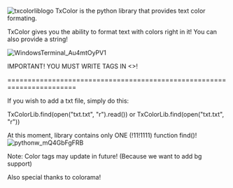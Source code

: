 ![txcolorliblogo](https://user-images.githubusercontent.com/109822062/187177997-251e454b-9f1e-4112-9d8f-1a9ec1d1039e.png)
TxColor is the python library that provides text color formating.

TxColor gives you the ability to format text with colors right in it! You can also provide a string!

![WindowsTerminal_Au4mtOyPV1](https://user-images.githubusercontent.com/109822062/187227483-02903a01-460b-46b0-b451-4def93f5632b.png)

IMPORTANT! YOU MUST WRITE TAGS IN <>!

=======================================================================

If you wish to add a txt file, simply do this:

TxColorLib.find(open("txt.txt", "r").read())
or
TxColorLib.find(open("txt.txt", "r"))

At this moment, library contains only ONE (!11!1111) function find()!
![pythonw_mQ4GbFgFRB](https://user-images.githubusercontent.com/109822062/187178935-bb0a213d-9e79-4dd7-9a0d-647556f278a7.png)

Note:
Color tags may update in future! (Because we want to add bg support)

Also special thanks to colorama!




